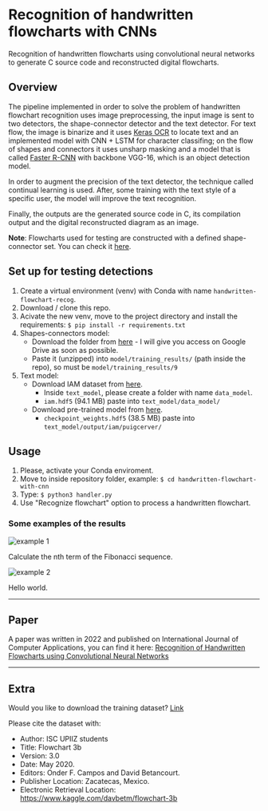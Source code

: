 # Recognition of handwritten flowcharts with CNNs
Recognition of handwritten flowcharts using convolutional neural networks to generate C source code and reconstructed digital flowcharts.

## Overview
The pipeline implemented in order to solve the problem of handwritten flowchart recognition uses image preprocessing, the input image is sent to two detectors, the shape-connector detector and the text detector. For text flow, the image is binarize and it uses [Keras OCR](https://pypi.org/project/keras-ocr/) to locate text and an implemented model with CNN + LSTM for character classifing; on the flow of shapes and connectors it uses unsharp masking and a model that is called [Faster R-CNN](https://arxiv.org/abs/1506.01497) with backbone VGG-16, which is an object detection model.

In order to augment the precision of the text detector, the technique called continual learning is used. After, some training with the text style of a specific user, the model will improve the text recognition.

Finally, the outputs are the generated source code in C, its compilation output and the digital reconstructed diagram as an image.

**Note**: Flowcharts used for testing are constructed with a defined shape-connector set. You can check it [here](https://github.com/dbetm/handwritten-flowchart-with-cnn/tree/master/model/set_shapes.png).

## Set up for testing detections
1. Create a virtual environment (venv) with Conda with name `handwritten-flowchart-recog`.
2. Download / clone this repo.
3. Acivate the new venv, move to the project directory and install the requirements: `$ pip install -r requirements.txt`
4. Shapes-connectors model:
    - Download the folder from [here](https://drive.google.com/drive/folders/1Pax_lIypAP5qYj-oDi1fFL0COUnjLe0l?usp=sharing) - I will give you access on Google Drive as soon as possible.
    - Paste it (unzipped) into `model/training_results/` (path inside the repo), so must be `model/training_results/9`
5. Text model:
    - Download IAM dataset from [here](https://drive.google.com/file/d/1gOb-bL52leremC7_OTN-qcpcwWW0ut3d/view?usp=sharing).
        - Inside `text_model`, please create a folder with name `data_model`.
        - `iam.hdf5` (94.1 MB) paste into `text_model/data_model/`
    - Download pre-trained model from [here](https://drive.google.com/file/d/1JikohW11j74PhV-FhtvTY7XorLCFUWhN/view?usp=sharing).
        - `checkpoint_weights.hdf5` (38.5 MB) paste into `text_model/output/iam/puigcerver/`

## Usage
1. Please, activate your Conda enviroment. 
2. Move to inside repository folder, example: `$ cd handwritten-flowchart-with-cnn`
3. Type: ```$ python3 handler.py ```
4. Use "Recognize flowchart" option to process a handwritten flowchart.

### Some examples of the results
![example 1](https://github.com/dbetm/handwritten-flowchart-with-cnn/blob/master/Images/some_results/fibo.png "Fibonacci sequence")

Calculate the nth term of the Fibonacci sequence.

![example 2](https://github.com/dbetm/handwritten-flowchart-with-cnn/blob/master/Images/some_results/hello_world.png "Hello world")

Hello world.

------

## Paper
A paper was written in 2022 and published on International Journal of Computer Applications, you can find it here: [Recognition of Handwritten Flowcharts using Convolutional Neural Networks](https://www.ijcaonline.org/archives/volume184/number1/32301-2022921969)

------

## Extra
Would you like to download the training dataset? [Link](https://www.kaggle.com/davbetm/flowchart-3b)

Please cite the dataset with:

- Author: ISC UPIIZ students
- Title: Flowchart 3b
- Version: 3.0
- Date: May 2020.
- Editors: Onder F. Campos and David Betancourt.
- Publisher Location: Zacatecas, Mexico.
- Electronic Retrieval Location: https://www.kaggle.com/davbetm/flowchart-3b




